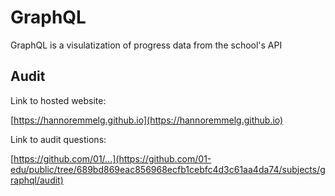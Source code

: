 # GraphQL

GraphQL is a visulatization of progress data from the school's API

## Audit
Link to hosted website:

[https://hannoremmelg.github.io](https://hannoremmelg.github.io)

Link to audit questions:

[https://github.com/01/...](https://github.com/01-edu/public/tree/689bd869eac856968ecfb1cebfc4d3c61aa4da74/subjects/graphql/audit)